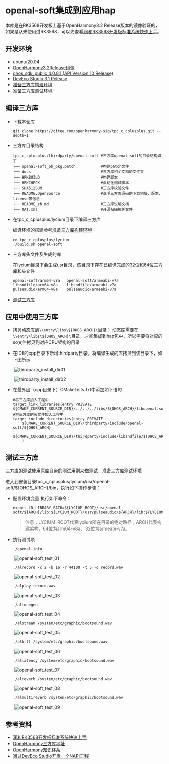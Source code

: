 # openal-soft集成到应用hap

本库是在RK3568开发板上基于OpenHarmony3.2 Release版本的镜像验证的，如果是从未使用过RK3568，可以先查看[润和RK3568开发板标准系统快速上手](https://gitee.com/openharmony-sig/knowledge_demo_temp/tree/master/docs/rk3568_helloworld)。

## 开发环境

- ubuntu20.04
- [OpenHarmony3.2Release镜像](https://gitee.com/link?target=https%3A%2F%2Frepo.huaweicloud.com%2Fopenharmony%2Fos%2F3.2-Release%2Fdayu200_standard_arm32.tar.gz)
- [ohos_sdk_public 4.0.8.1 (API Version 10 Release)](https://gitee.com/link?target=http%3A%2F%2Fdownload.ci.openharmony.cn%2Fversion%2FMaster_Version%2FOpenHarmony_4.0.8.1%2F20230608_091058%2Fversion-Master_Version-OpenHarmony_4.0.8.1-20230608_091058-ohos-sdk-public.tar.gz)
- [DevEco Studio 3.1 Release](https://gitee.com/link?target=https%3A%2F%2Fcontentcenter-vali-drcn.dbankcdn.cn%2Fpvt_2%2FDeveloperAlliance_package_901_9%2F81%2Fv3%2FtgRUB84wR72nTfE8Ir_xMw%2Fdevecostudio-windows-3.1.0.501.zip%3FHW-CC-KV%3DV1%26HW-CC-Date%3D20230621T074329Z%26HW-CC-Expire%3D315360000%26HW-CC-Sign%3D22F6787DF6093ECB4D4E08F9379B114280E1F65DA710599E48EA38CB24F3DBF2)
- [准备三方库构建环境](../../../lycium/README.md#1编译环境准备)
- [准备三方库测试环境](../../../lycium/README.md#3ci环境准备)

## 编译三方库

- 下载本仓库

  ```shell
  git clone https://gitee.com/openharmony-sig/tpc_c_cplusplus.git --depth=1
  ```

- 三方库目录结构

  ```shell
  tpc_c_cplusplus/thirdparty/openal-soft #三方库openal-soft的目录结构如下
  ├── openal-soft_oh_pkg.patch           #构建patch文件
  ├── docs                               #三方库相关文档的文件夹
  ├── HPKBUILD                           #构建脚本
  ├── HPKCHECK                           #自动化测试脚本
  ├── SHA512SUM                          #三方库校验文件
  ├── README.OpenSource                  #说明三方库源码的下载地址，版本，license等信息
  ├── README_zh.md                       #三方库说明文档
  ├── OAT.xml                            #开源扫描相关文件
  ```

- 在tpc_c_cplusplus/lycium目录下编译三方库

  编译环境的搭建参考[准备三方库构建环境](../../../lycium/README.md#1编译环境准备)

  ```shell
  cd tpc_c_cplusplus/lycium
  ./build.sh openal-soft
  ```

- 三方库头文件及生成的库

  在lycium目录下会生成usr目录，该目录下存在已编译完成的32位和64位三方库和头文件

  ```shell
  openal-soft/arm64-v8a   openal-soft/armeabi-v7a
  libsndfile/arm64-v8a    libsndfile/armeabi-v7a
  pulseaudio/arm64-v8a    pulseaudio/armeabi-v7a
  ```
- [测试三方库](#测试三方库)

## 应用中使用三方库

- 拷贝动态库到`\\entry\libs\${OHOS_ARCH}\`目录：
  动态库需要在`\\entry\libs\${OHOS_ARCH}\`目录，才能集成到hap包中，所以需要将对应的so文件拷贝到对应CPU架构的目录
- 在IDE的cpp目录下新增thirdparty目录，将编译生成的库拷贝到该目录下，如下图所示

  &nbsp;![thirdparty_install_dir01](pic/openal-soft_install_dir01.png)

  &nbsp;![thirdparty_install_dir02](pic/openal-soft_install_dir02.png)

- 在最外层（cpp目录下）CMakeLists.txt中添加如下语句
  ```shell
  #将三方库加入工程中
  target_link_libraries(entry PRIVATE ${CMAKE_CURRENT_SOURCE_DIR}/../../../libs/${OHOS_ARCH}/libopenal.so.1)
  #将三方库的头文件加入工程中
  target_include_directories(entry PRIVATE
      ${CMAKE_CURRENT_SOURCE_DIR}/thirdparty/include/openal-soft/${OHOS_ARCH}
      ${CMAKE_CURRENT_SOURCE_DIR}/thirdparty/include/libsndfile/${OHOS_ARCH}
      )
  ```

## 测试三方库

三方库的测试使用原库自带的测试用例来做测试，[准备三方库测试环境](../../../lycium/README.md#3ci环境准备)

  进入到安装目录tpc_c_cplusplus/lycium/usr/openal-soft/${OHOS_ARCH}/bin，执行如下操作步骤：

- 配置环境变量
  执行如下命令：

  ```shell
  export LD_LIBRARY_PATH=${LYCIUM_ROOT}/usr/openal-soft/${ARCH}/lib:${LYCIUM_ROOT}/usr/pulseaudio/${ARCH}/lib:${LYCIUM_ROOT}/usr/pulseaudio/${ARCH}/lib/pulseaudio:$LD_LIBRARY_PATH
  ```
  > 注意：LYCIUM_ROOT代表lycium所在目录的绝对路径；ARCH代表构建架构，64位为arm64-v8a，32位为armeabi-v7a。

- 执行测试项：

  ```shell
  ./openal-info
  ```
  &nbsp;![openal-soft_test_01](pic/openal-soft_test_01.png)
  ```shell
  ./alrecord -c 2 -b 16 -r 44100 -t 5 -o record.wav
  ```
  &nbsp;![openal-soft_test_02](pic/openal-soft_test_02.png)
  ```shell
  ./alplay record.wav
  ```
  &nbsp;![openal-soft_test_03](pic/openal-soft_test_03.png)
  ```shell
  ./altonegen
  ```
  &nbsp;![openal-soft_test_04](pic/openal-soft_test_04.png)
  ```shell
  ./alstream /system/etc/graphic/bootsound.wav
  ```
  &nbsp;![openal-soft_test_05](pic/openal-soft_test_05.png)
  ```shell
  ./alhrtf /system/etc/graphic/bootsound.wav
  ```
  &nbsp;![openal-soft_test_06](pic/openal-soft_test_06.png)
  ```shell
  ./allatency /system/etc/graphic/bootsound.wav
  ```
  &nbsp;![openal-soft_test_07](pic/openal-soft_test_07.png)
  ```shell
  ./alreverb /system/etc/graphic/bootsound.wav
  ```
  &nbsp;![openal-soft_test_08](pic/openal-soft_test_08.png)
  ```shell
  ./almultireverb /system/etc/graphic/bootsound.wav
  ```
  &nbsp;![openal-soft_test_09](pic/openal-soft_test_09.png)

## 参考资料

- [润和RK3568开发板标准系统快速上手](https://gitee.com/openharmony-sig/knowledge_demo_temp/tree/master/docs/rk3568_helloworld)
- [OpenHarmony三方库地址](https://gitee.com/openharmony-tpc)
- [OpenHarmony知识体系](https://gitee.com/openharmony-sig/knowledge)
- [通过DevEco Studio开发一个NAPI工程](https://gitee.com/openharmony-sig/knowledge_demo_temp/blob/master/docs/napi_study/docs/hello_napi.md)
